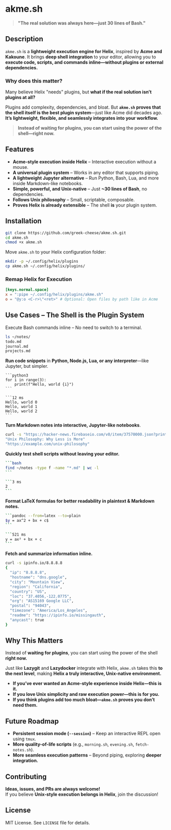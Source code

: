 # akme.sh

> **"The real solution was always here—just 30 lines of Bash."**

## **Description**

`akme.sh` is a **lightweight execution engine for Helix**, inspired by **Acme and Kakoune**. It brings **deep shell integration** to your editor, allowing you to **execute code, scripts, and commands inline—without plugins or external dependencies.**

### **Why does this matter?**

Many believe Helix "needs" plugins, but **what if the real solution isn’t plugins at all?**

Plugins add complexity, dependencies, and bloat. But **`akme.sh` proves that the shell itself is the best plugin system**—just like Acme did decades ago. **It’s lightweight, flexible, and seamlessly integrates into your workflow.**

> **Instead of waiting for plugins, you can start using the power of the shell—right now.**

## **Features**

- **Acme-style execution inside Helix** – Interactive execution without a mouse.
- **A universal plugin system** – Works in any editor that supports piping.
- **A lightweight Jupyter alternative** – Run Python, Bash, Lua, and more inside Markdown-like notebooks.
- **Simple, powerful, and Unix-native** – Just **~30 lines of Bash**, no dependencies.
- **Follows Unix philosophy** – Small, scriptable, composable.
- **Proves Helix is already extensible** – The shell **is** your plugin system.

## **Installation**

```bash
git clone https://github.com/greek-cheese/akme.sh.git
cd akme.sh
chmod +x akme.sh
```

Move `akme.sh` to your Helix configuration folder:

```bash
mkdir -p ~/.config/helix/plugins
cp akme.sh ~/.config/helix/plugins/
```

### **Remap Helix for Execution**

```toml
[keys.normal.space]
x = ":pipe ~/.config/helix/plugins/akme.sh"
o = "@y:o <C-r>\"<ret>" # Optional: Open files by path like in Acme
```

## **Use Cases – The Shell is the Plugin System**

Execute Bash commands inline – No need to switch to a terminal.

```bash
ls ~/notes/
todo.md
journal.md
projects.md
```

**Run code snippets** in **Python, Node.js, Lua, or any interpreter**—like Jupyter, but simpler.

````python3
```python3
for i in range(3):
    print(f"Hello, world {i}")
```

```12 ms
Hello, world 0
Hello, world 1
Hello, world 2
```
````


**Turn Markdown notes into interactive, Jupyter-like notebooks**.

````bash
curl -s "https://hacker-news.firebaseio.com/v0/item/37570000.json?print=pretty" | jq '.title, .url'
"Unix Philosophy: Why Less is More"
"https://example.com/unix-philosophy"
````

**Quickly test shell scripts without leaving your editor.**

````bash
```bash
find ~/notes -type f -name "*.md" | wc -l
```

```3 ms
2
```
````

**Format LaTeX formulas for better readability in plaintext & Markdown notes.**

````bash
```pandoc --from=latex --to=plain
$y = ax^2 + bx + c$
```

```521 ms
y = ax² + bx + c
```
````

**Fetch and summarize information inline.**

```bash
curl -s ipinfo.io/8.8.8.8
{
  "ip": "8.8.8.8",
  "hostname": "dns.google",
  "city": "Mountain View",
  "region": "California",
  "country": "US",
  "loc": "37.4056,-122.0775",
  "org": "AS15169 Google LLC",
  "postal": "94043",
  "timezone": "America/Los_Angeles",
  "readme": "https://ipinfo.io/missingauth",
  "anycast": true
}
```

## **Why This Matters**

Instead of **waiting for plugins**, you can start using the power of the shell **right now.**

Just like **Lazygit** and **Lazydocker** integrate with Helix, `akme.sh` takes this **to the next level**, making **Helix a truly interactive, Unix-native environment.**

- **If you’ve ever wanted an Acme-style experience inside Helix—this is it.**  
- **If you love Unix simplicity and raw execution power—this is for you.**  
- **If you think plugins add too much bloat—`akme.sh` proves you don’t need them.**

## **Future Roadmap**

- **Persistent session mode (`--session`)** – Keep an interactive REPL open using `tmux`.
- **More quality-of-life scripts** (e.g., `morning.sh`, `evening.sh`, `fetch-notes.sh`).
- **More seamless execution patterns** – Beyond piping, exploring **deeper integration.**

## **Contributing**

**Ideas, issues, and PRs are always welcome!**  
If you believe **Unix-style execution belongs in Helix**, join the discussion!

## **License**

MIT License. See `LICENSE` file for details.
